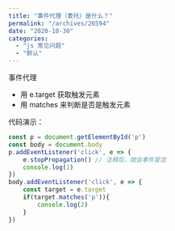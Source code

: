 ```yaml
---
title: "事件代理（委托）是什么？"
permalink: "/archives/26594"
date: "2020-10-30"
categories: 
  - "js 常见问题"
  - "默认"
---
```


事件代理

- 用 e.target 获取触发元素
- 用 matches 来判断是否是触发元素

代码演示：

``` js
const p = document.getElementById('p')
const body = document.body
p.addEventListener('click', e => {
    e.stopPropagation() // 注释后，就会事件冒泡
    console.log(1)
})
body.addEventListener('click', e => {
    const target = e.target
    if(target.matches('p')){
        console.log(2)
    }
})
```
